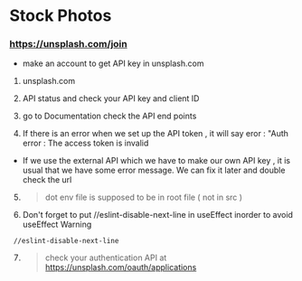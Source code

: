 # Stock Photos

### https://unsplash.com/join

- make an account to get API key in unsplash.com 


1. unsplash.com
2. API status and check your API key and client ID 
3. go to Documentation check the API end points  

4. If there is an error when we set up the API token , it will say eror : "Auth error : The access token is invalid
 - If we use the external API which we have to make our own API key , it is usual that we have some error message. We can fix it later and double check the url 

5. > dot env file is supposed to be in root file ( not in  src )

6.   Don't forget to put  //eslint-disable-next-line  in useEffect inorder to avoid useEffect Warning

```
 //eslint-disable-next-line 

 ```

7. > check your authentication API at https://unsplash.com/oauth/applications
